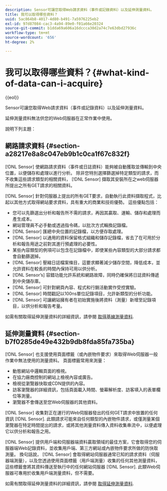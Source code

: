 ```yaml
---
description: Sensor可讓您取得Web請求資料（事件或記錄資料）以及延伸測量資料。
title: 我可以取得哪些資料？
uuid: 5ac864b8-4017-4d80-b491-7a5976225eb2
exl-id: 97d87084-cac3-4a94-89e0-f01a66e20324
source-git-commit: b1dda69a606a16dccca30d2a74c7e63dbd27936c
workflow-type: tm+mt
source-wordcount: '656'
ht-degree: 2%

---
```


# 我可以取得哪些資料？{#what-kind-of-data-can-i-acquire}

{{eol}}

Sensor可讓您取得Web請求資料（事件或記錄資料）以及延伸測量資料。

延伸測量資料無法供您的Web伺服器在正常作業中使用。

說明下列主題：

## 網路請求資料 {#section-a28217e8a8c047eb9b1c0ca1f67c832f}

[!DNL Sensor] 使網路請求資料（事件或日誌資料）能夠被自動獲取並傳輸到中央位置，以便儲存和處理以進行分析。 除非您特別選擇篩選掉特定類型的請求，而不收集這些請求類型的相關資料， [!DNL Sensor] 擷取其安裝所在之web伺服器所提出之所有GET請求的相關資料。

[!DNL Sensor] 針對伺服器上提出的所有GET要求，自動執行此資料擷取程式，比起以其他方式取得網站要求資料，具有重大的商業和技術優勢。 這些優點包括：

* 您可以先篩選出分析和報告所不需的請求，再因其贏取、運輸、儲存和處理而產生成本。
* 網站管理員不必手動或透過指令碼，以批次方式輪換記錄檔。
* [!DNL Sensor] 匯總中央位置的記錄檔，以方便存取處理。
* [!DNL Sensor] 以通用的資料保留格式組織和儲存記錄檔，省去了在可用於分析和報告用途之前對其進行預處理的必要性。
* 某些內容類型的例項可以包含在記錄檔中，即使某些內容類型的大部分請求都會自動篩選掉。
* [!DNL Sensor] 壓縮日誌檔案條目，這要求顯著減少儲存空間，降低成本，並允許資料在較長的時間內保持可用以供分析。
* [!DNL Sensor’s] 容錯功能允許系統和網路故障，同時仍確保將日誌資料傳遞到中央儲存庫。
* [!DNL Sensor] 可針對網頁內容、程式和行銷活動實作受控實驗。
* [!DNL Sensor] 時間戳記以100ns單位記錄項目，允許新類型的分析功能。
* [!DNL Sensor] 可讓網站擁有者在初始實施後將資料（測量）新增至記錄項目，以供分析和報告考量。

如需有關取得延伸測量資料的詳細資訊，請參閱 [取得基線測量資料](../../home/c-undst-pg-tag/c-acq-bsln-msmts/c-acq-bsln-msmts.md#concept-ed9b4b21693a4bafac75d60708b9b6fe).

## 延伸測量資料 {#section-b7f0285de49e432b9db8fda85fa735ba}

[!DNL Sensor] 也支援使用頁面標籤（或內嵌物件要求）來取得Web伺服器一般作業中無法使用的測量資料。 頁面標籤常用來測量：

* 動態網站中邏輯頁面的檢視。
* 在協力廠商控制的網站上檢視內容或廣告。
* 檢視從瀏覽器快取或CDN提供的內容。
* 訪客瀏覽器的詳細資訊，包括頁面載入時間、螢幕解析度、訪客填入的表單欄位等測量。
* 瀏覽器不會傳送至您Web伺服器的其他資料。

[!DNL Sensor] 收集對正在運行的Web伺服器發出的任何GET請求中放置的任何資訊 [!DNL Sensor]. 此類請求可能來自任何類型的內嵌物件請求，或僅測量某個瀏覽器在特定時間提出的請求，或將其他測量資料傳入資料收集串流中，以便處理它以供分析和報告之用。

[!DNL Sensor] 提供用戶端和伺服器端資料贏取領域的最佳方案，它會取得您的伺服器端Web記錄資料，並收集用戶端、第三方網站或內嵌物件要求所做的防快取測量。 換句話說， [!DNL Sensor] 會取得網站伺服器通常已知的請求資料（伺服器端測量），以及您透過使用頁面標籤（用戶端測量）收集的任何其他測量資料，這些標籤會將其資料傳送至執行中的任何網站伺服器 [!DNL Sensor]. 此類Web伺服器可專用於收集用戶端測量資料，但不需要。

如需有關取得延伸測量資料的詳細資訊，請參閱 [取得延伸測量資料](../../home/c-undst-pg-tag/c-acq-ext-msmt/c-acq-ext-msmt.md#concept-d171a6d2bde843cdb65bcfe69c6a4944).
